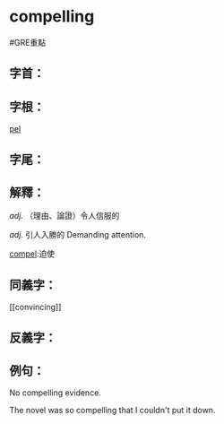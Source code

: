 # compelling

#GRE重點
## 字首：

## 字根：
[pel](/Root%20Prefix%20and%20Suffix/P/pel.md)

## 字尾：


## 解釋：
*adj.*
（理由、論證）令人信服的

*adj.*
引人入勝的
Demanding attention.

[compel](/Vocabulary/C/compel.md):迫使


## 同義字：
[[convincing]]

## 反義字：

## 例句：
No compelling evidence.

The novel was so compelling that I couldn't put it down.

